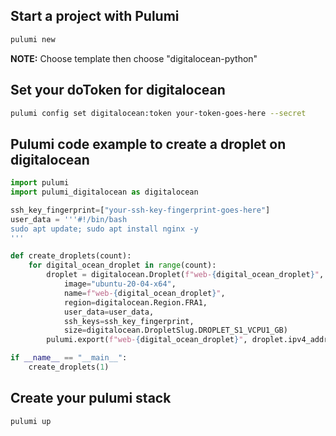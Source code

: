 ## Start a project with Pulumi
```bash
pulumi new
```
**NOTE:** Choose template then choose "digitalocean-python"
## Set your doToken for digitalocean
```bash
pulumi config set digitalocean:token your-token-goes-here --secret
```

## Pulumi code example to create a droplet on digitalocean
```py
import pulumi
import pulumi_digitalocean as digitalocean

ssh_key_fingerprint=["your-ssh-key-fingerprint-goes-here"]
user_data = '''#!/bin/bash
sudo apt update; sudo apt install nginx -y
'''

def create_droplets(count):
    for digital_ocean_droplet in range(count):
        droplet = digitalocean.Droplet(f"web-{digital_ocean_droplet}",
            image="ubuntu-20-04-x64",
            name=f"web-{digital_ocean_droplet}",
            region=digitalocean.Region.FRA1,
            user_data=user_data,
            ssh_keys=ssh_key_fingerprint,
            size=digitalocean.DropletSlug.DROPLET_S1_VCPU1_GB)
        pulumi.export(f"web-{digital_ocean_droplet}", droplet.ipv4_address)

if __name__ == "__main__":
    create_droplets(1)
```

## Create your pulumi stack
```bash
pulumi up
```